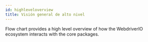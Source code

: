 ```yaml
---
id: highleveloverview
title: Visión general de alto nivel
---
```


Flow chart provides a high level overview of how the WebdriverIO ecosystem interacts with the core packages.

<CreateFlowcharts id='highleveloverview' />
